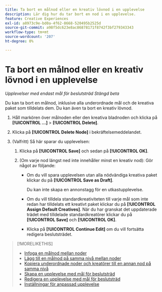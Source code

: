 ```yaml
---
title: Ta bort en målnod eller en kreativ lövnod i en upplevelse
description: Lär dig hur du tar bort en nod i en upplevelse.
feature: Creative Experiences
exl-id: a8973c9e-bd0a-4f62-8668-520495b2525d
source-git-commit: a98f5dc623e8ac86878171f8742f3bf279343343
workflow-type: tm+mt
source-wordcount: '207'
ht-degree: 0%

---
```


# Ta bort en målnod eller en kreativ lövnod i en upplevelse

*Upplevelser med endast mål för beslutsträd*
*Stängd beta*

Du kan ta bort en målnod, inklusive alla underordnade mål och de kreativa paket som tilldelats dem. Du kan även ta bort en kreativ lövnod.

<!-- 1. [ways to get to the decision tree] -->

1. Håll markören över målnoden eller den kreativa bladnoden och klicka på **[!UICONTROL ...]** > **[!UICONTROL Delete]**.

1. Klicka på **[!UICONTROL Delete Node]** i bekräftelsemeddelandet.

1. (Valfritt) Så här sparar du upplevelsen:

   1. Klicka på **[!UICONTROL Save]** och sedan på **[!UICONTROL OK]**.

   1. (Om varje nod längst ned inte innehåller minst en kreativ nod): Gör något av följande:

      * Om du vill spara upplevelsen utan alla nödvändiga kreativa paket klickar du på **[!UICONTROL Save as Draft]**.

        Du kan inte skapa en annonstagg för en utkastupplevelse.

      * Om du vill tilldela standardkreativiteten till varje mål som inte redan har tilldelats ett kreativt paket klickar du på **[!UICONTROL Assign Default Creatives]**. När du har granskat det uppdaterade trädet med tilldelade standardkreatörer klickar du på **[!UICONTROL Save]** och **[!UICONTROL OK]**.

      * Klicka på **[!UICONTROL Continue Edit]** om du vill fortsätta redigera beslutsträdet.

>[!MORELIKETHIS]
>
>* [Infoga en målnod mellan noder](experience-target-node-add-inner.md)
>* [Lägg till en målnod på samma nivå mellan noder](experience-target-node-add-sibling.md)
>* [Kopiera underordnade noder och kreatörer till en annan nod på samma nivå](experience-target-node-copy.md)
>* [Skapa en upplevelse med mål för beslutsträd](experience-create-targeting.md)
>* [Redigera en upplevelse med mål för beslutsträd](experience-edit-targeting.md)
>* [Inställningar för anpassad upplevelse](experience-settings-targeting.md)
